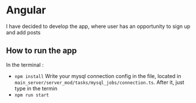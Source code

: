 # Angular
I have decided to develop the app, where user has an opportunity to sign up  and add posts

## How to run the app
In the terminal :
* `npm install`
Write your mysql connection config in the file, located in `main_server/server_mod/tasks/mysql_jobs/connection.ts`. After it, just type in the termin
* `npm run start`
